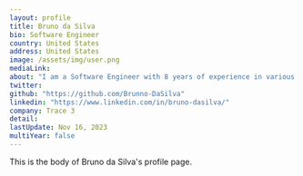 ```yaml
---
layout: profile
title: Bruno da Silva
bio: Software Engineer
country: United States
address: United States
image: /assets/img/user.png
mediaLink:
about: "I am a Software Engineer with 8 years of experience in various IT-related fields, from data analytics and server-side automation to app development & cloud deployment. My Mission is to help companies to deliver customer-centric solutions while increasing App efficiency and writing clean and reusable components."
twitter:
github: "https://github.com/Brunno-DaSilva"
linkedin: "https://www.linkedin.com/in/bruno-dasilva/"
company: Trace 3
detail:
lastUpdate: Nov 16, 2023
multiYear: false
---
```


This is the body of Bruno da Silva's profile page.
